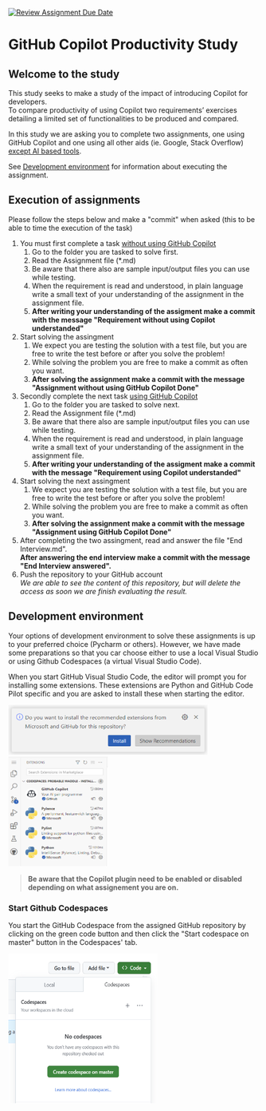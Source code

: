 [![Review Assignment Due Date](https://classroom.github.com/assets/deadline-readme-button-24ddc0f5d75046c5622901739e7c5dd533143b0c8e959d652212380cedb1ea36.svg)](https://classroom.github.com/a/B1pNwfGO)
# GitHub Copilot Productivity Study

## Welcome to the study

This study seeks to make a study of the impact of introducing Copilot for developers.  
To compare productivity of using Copilot two requirements’ exercises detailing a limited set of functionalities to be produced and compared.

In this study we are asking you to complete two assignments, one using GitHub Copilot and one using all other aids (ie. Google, Stack Overflow) <U>except AI based tools</U>.

See [Development environment](#DevEnvironment) for information about executing the assignment.

## Execution of assignments

Please follow the steps below and make a "commit" when asked (this to be able to time the execution of the task)

1. You must first complete a task <U>without using GitHub Copilot</U>
    1. Go to the folder you are tasked to solve first.
    1. Read the Assignment file (*.md)
    1. Be aware that there also are sample input/output files you can use while testing.  
    1. When the requirement is read and understood, in plain language write a small text of your understanding of the assignment in the assignment file.
    1. __After writing your understanding of the assigment make a commit with the message "Requirement without using Copilot understanded"__
1. Start solving the assingment    
   1. We expect you are testing the solution with a test file, but you are free to write the test before or after you solve the problem!
   1. While solving the problem you are free to make a commit as often you want.
   1. __After solving the assignment make a commit with the message "Assignment without using GitHub Copilot Done"__
1. Secondly complete the next task <U>using GitHub Copilot</u>
    1. Go to the folder you are tasked to solve next.
    1. Read the Assignment file (*.md)
    1. Be aware that there also are sample input/output files you can use while testing.  
    1. When the requirement is read and understood, in plain language write a small text of your understanding of the assignment in the assignment file.
    1. __After writing your understanding of the assigment make a commit with the message "Requirement using Copilot understanded"__
1. Start solving the next assingment    
   1. We expect you are testing the solution with a test file, but you are free to write the test before or after you solve the problem!
   1. While solving the problem you are free to make a commit as often you want.
   1. __After solving the assignment make a commit with the message "Assignment using GitHub Copilot Done"__
1. After completing the two assingment, read and answer the file "End Interview.md".  
__After answering the end interview make a commit with the message "End Interview answered".__
1. Push the repository to your GitHub account  
_We are able to see the content of this repository, but will delete the access as soon we are finish evaluating the result._

## <a name="DevEnvironment"></a> Development environment

Your options of development environment to solve these assignments is up to your preferred choice (Pycharm or others). 
However, we have made some preparations so that you car choose either to use a local Visual Studio or using Github Codespaces (a virtual Visual Studio Code).

When you start GitHub Visual Studio Code, the editor will prompt you for installing some extensions. 
These extensions are Python and GitHub Code Pilot specific and you are asked to install these when starting the editor.  

<img src="./.Attachments/GitHubCodespacesExtensionInstall.png" width="400" height="100">
<img src="./.Attachments/GitHubCodespacesExtensionInstalled.png" width="200" height="220">

>__Be aware that the Copilot plugin need to be enabled or disabled depending on what assignement you are on.__

### Start Github Codespaces

You start the GitHub Codespace from the assigned GitHub repository by clicking on the green code button and then click the "Start codespace on master" button in the Codespaces' tab.

<img src="./.Attachments/GitHubCodespacesCreation.png" width="300" height="300">
